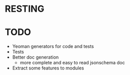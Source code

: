 RESTING
=======


# TODO

* Yeoman generators for code and tests
* Tests
* Better doc generation
  * more complete and easy to read jsonschema doc
* Extract some features to modules

